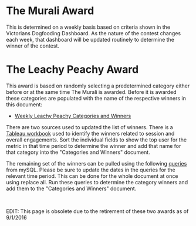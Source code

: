 # The Murali Award

This is determined on a weekly basis based on criteria shown in the Victorians Dogfooding Dashboard. As the nature of the contest changes each week, that dashboard will be updated routinely to determine the winner of the contest. 

# The Leachy Peachy Award

This award is based on randomly selecting a predetermined category either before or at the same time The Murali is awarded. Before it is awarded these categories are populated with the name of the respective winners in this document:

* [Weekly Leachy Peachy Categories and Winners](https://docs.google.com/spreadsheets/d/1TbSEhTBAnG4JzzB2jwfPW4_uuyodts8ot-M7sb3L7Ck/edit#gid=0)

There are two sources used to updated the list of winners. There is a [Tableau workbook](https://10ay.online.tableau.com/#/site/victorious/views/SurpriseContestWinners/MostSessionstimeandengagements?:iid=1) used to identify the winners related to session and overall engagements. Sort the individual fields to show the top user for the metric in that time period to determine the winner and add that name for that category into the "Categories and Winners" document.

The remaining set of the winners can be pulled using the following [queries](https://drive.google.com/open?id=1oy442oOM2xRJHpFAGMsjxjMvwMj9FUIgspJYucx07KM) from mySQL. Please be sure to update the dates in the queries for the relevant time period. This can be done for the whole document at once using replace all. Run these queries to determine the category winners and add them to the "Categories and Winners" document. 

 

EDIT: This page is obsolete due to the retirement of these two awards as of 9/1/2016

